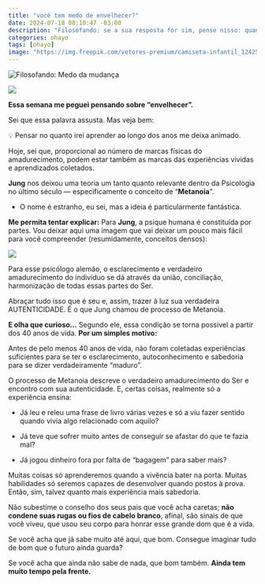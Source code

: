 ```yaml
---
title: "você tem medo de envelhecer?"
date: 2024-07-18 08:10:47 -03:00
description: "Filosofando: se a sua resposta for sim, pense nisso: quanto mais você vive, mais se descobre e mais sabedoria constrói. maravilhoso, não?"
categories: ohayo
tags: [ohayo]
image: "https://img.freepik.com/vetores-premium/camiseta-infantil_1242587-22.jpg?w=740"
---
```

![Filosofando: Medo da mudança](https://cdn.jsdelivr.net/gh/geanramos/files/img/filosofando.png)

![](https://www.shutterstock.com/image-vector/different-ages-people-evolution-residence-600nw-761261983.jpg)

**Essa semana me peguei pensando sobre “envelhecer”.**

Sei que essa palavra assusta. Mas veja bem:

💡 Pensar no quanto irei aprender ao longo dos anos me deixa animado.

Hoje, sei que, proporcional ao número de marcas físicas do amadurecimento, podem estar também as marcas das experiências vividas e aprendizados coletados.

**Jung** nos deixou uma teoria um tanto quanto relevante dentro da Psicologia no último século — especificamente o conceito de “**Metanoia**”.

-   O nome é estranho, eu sei, mas a ideia é particularmente fantástica.
    

**Me permita tentar explicar:**  Para **Jung**, a psique humana é constituída por partes. Vou deixar aqui uma imagem que vai deixar um pouco mais fácil para você compreender (resumidamente, conceitos densos):

![](https://i.imgur.com/Jv1NBA3.jpeg)

Para esse psicólogo alemão, o esclarecimento e verdadeiro amadurecimento do indivíduo se dá através da união, conciliação, harmonização de todas essas partes do Ser.

Abraçar tudo isso que é seu e, assim, trazer à luz sua verdadeira AUTENTICIDADE. É o que Jung chamou de processo de Metanoia.

**E olha que curioso…** Segundo ele, essa condição se torna possível a partir dos 40 anos de vida.  **Por um simples motivo:**

Antes de pelo menos 40 anos de vida, não foram coletadas experiências suficientes para se ter o esclarecimento, autoconhecimento e sabedoria para se dizer verdadeiramente “maduro”.

O processo de Metanoia descreve o verdadeiro amadurecimento do Ser e encontro com sua autenticidade. E, certas coisas, realmente só a experiência ensina:

-   Já leu e releu uma frase de livro várias vezes e só a viu fazer sentido quando vivia algo relacionado com aquilo?
    
-   Já teve que sofrer muito antes de conseguir se afastar do que te fazia mal?
    
-   Já jogou dinheiro fora por falta de “bagagem” para saber mais?
    

Muitas coisas só aprenderemos quando a vivência bater na porta. Muitas habilidades só seremos capazes de desenvolver quando postos à prova. Então, sim, talvez quanto mais experiência mais sabedoria.

Não subestime o conselho dos seus pais que você acha caretas;  **não condene suas rugas ou fios de cabelo branco**, afinal, são sinais de que você viveu, que usou seu corpo para honrar esse grande dom que é a vida.

Se você acha que já sabe muito até aqui, que bom. Consegue imaginar tudo de bom que o futuro ainda guarda?

Se você acha que ainda não sabe de nada, que bom também.  **Ainda tem muito tempo pela frente.**